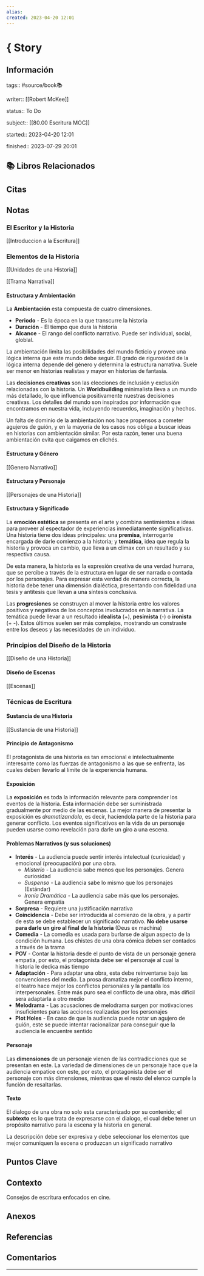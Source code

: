 ```yaml
---
alias: 
created: 2023-04-20 12:01
---
```

# { Story
## Información
tags:: #source/book📚 

writer:: [[Robert McKee]]

status:: To Do

subject:: [[80.00 Escritura MOC]]

started:: 2023-04-20 12:01

finished:: 2023-07-29 20:01

## 📚 Libros Relacionados

## Citas

## Notas
### El Escritor y la Historia
[[Introduccion a la Escritura]]

### Elementos de la Historia
[[Unidades de una Historia]]

[[Trama Narrativa]]

#### Estructura y Ambientación
La **Ambientación** esta compuesta de cuatro dimensiones.
- **Periodo** - Es la época en la que transcurre la historia
- **Duración** - El tiempo que dura la historia
- **Alcance** - El rango del conflicto narrativo. Puede ser individual, social, globlal.

La ambientación limita las posibilidades del mundo ficticio y provee una lógica interna que este mundo debe seguir. El grado de rigurosidad de la lógica interna depende del género y determina la estructura narrativa. Suele ser menor en historias realistas y mayor en historias de fantasía.

Las **decisiones creativas** son las elecciones de inclusión y exclusión relacionadas con la historia. Un **Worldbuilding** minimalista lleva a un mundo más detallado, lo que influencia positivamente nuestras decisiones creativas. Los detalles del mundo son inspirados por información que encontramos en nuestra vida, incluyendo recuerdos, imaginación y hechos.

Un falta de dominio de la ambientación nos hace propensos a cometer agujeros de guión, y en la mayoría de los casos nos obliga a buscar ideas en historias con ambientación similar. Por esta razón, tener una buena ambientación evita que caigamos en clichés.

#### Estructura y Género
[[Genero Narrativo]]

#### Estructura y Personaje
[[Personajes de una Historia]]

#### Estructura y Significado
La **emoción estética** se presenta en el arte y combina sentimientos e ideas para proveer al espectador de experiencias inmediatamente significativas. Una historia tiene dos ideas principales: una **premisa**, interrogante encargada de darle comienzo a la historia; y **temática**, idea que regula la historia y provoca un cambio, que lleva a un climax con un resultado y su respectiva causa.

De esta manera, la historia es la expresión creativa de una verdad humana, que se percibe a través de la estructura en lugar de ser narrada o contada por los personajes. Para expresar esta verdad de manera correcta, la historia debe tener una dimensión dialéctica, presentando con fidelidad una tesis y antítesis que llevan a una síntesis conclusiva.

Las **progresiones** se construyen al mover la historia entre los valores positivos y negativos de los conceptos involucrados en la narrativa. La temática puede llevar a un resultado **idealista** (+), **pesimista** (-) o **ironista** (+ -). Estos últimos suelen ser más complejos, mostrando un constraste entre los deseos y las necesidades de un individuo.


### Principios del Diseño de la Historia
[[Diseño de una Historia]]
#### Diseño de Escenas
[[Escenas]]

### Técnicas de Escritura
#### Sustancia de una Historia
[[Sustancia de una Historia]]
#### Principio de Antagonismo
El protagonista de una historia es tan emocional e intelectualmente interesante como las fuerzas de antagonismo a las que se enfrenta, las cuales deben llevarlo al límite de la experiencia humana. 

#### Exposición
La **exposición** es toda la información relevante para comprender los eventos de la historia. Esta información debe ser suministrada gradualmente por medio de las escenas. La mejor manera de presentar la exposición es *dramatizandola*, es decir, haciendola parte de la historia para generar conflicto. Los eventos significativos en la vida de un personaje pueden usarse como revelación para darle un giro a una escena.

#### Problemas Narrativos (y sus soluciones)
- **Interés** - La audiencia puede sentir interés intelectual (curiosidad) y emocional (preocupación) por una obra.
	- *Misterio* - La audiencia sabe menos que los personajes. Genera curiosidad
	- *Suspenso* - La audiencia sabe lo mismo que los personajes (Estándar)
	- *Ironía Dramática* - La audiencia sabe más que los personajes. Genera empatía
- **Sorpresa** - Requiere una justificación narrativa
- **Coincidencia** - Debe ser introducida al comienzo de la obra, y a partir de esta se debe establecer un significado narrativo. **No debe usarse para darle un giro al final de la historia** (Deus ex machina)
- **Comedia** - La comedia es usada para burlarse de algun aspecto de la condición humana. Los chistes de una obra cómica deben ser contados a través de la trama
- **POV** - Contar la historia desde el punto de vista de un personaje genera empatía, por esto, el protagonista debe ser el personaje al cual la historia le dedica más tiempo
- **Adaptación** - Para adaptar una obra, esta debe reinventarse bajo las convenciones del medio. La prosa dramatiza mejor el conflicto interno, el teatro hace mejor los conflictos personales y la pantalla los interpersonales. Entre más puro sea el conflicto de una obra, más dificil sera adaptarla a otro medio
- **Melodrama** - Las acusaciones de melodrama surgen por motivaciones insuficientes para las acciones realizadas por los personajes
- **Plot Holes** - En caso de que la audiencia puede notar un agujero de guión, este se puede intentar racionalizar para conseguir que la audiencia le encuentre sentido

#### Personaje
Las **dimensiones** de un personaje vienen de las contradicciones que se presentan en este. La variedad de dimensiones de un personaje hace que la audiencia empatice con este, por esto, el protagonista debe ser el personaje con más dimensiones, mientras que el resto del elenco cumple la función de resaltarlas.

#### Texto
El dialogo de una obra no solo esta caracterizado por su contenido; el **subtexto** es lo que trata de expresarse con el dialogo, el cual debe tener un propósito narrativo para la escena y la historia en general.

La descripción debe ser expresiva y debe seleccionar los elementos que mejor comuniquen la escena o produzcan un significado narrativo

## Puntos Clave

## Contexto
Consejos de escritura enfocados en cine.

## Anexos

## Referencias

## Comentarios
___

